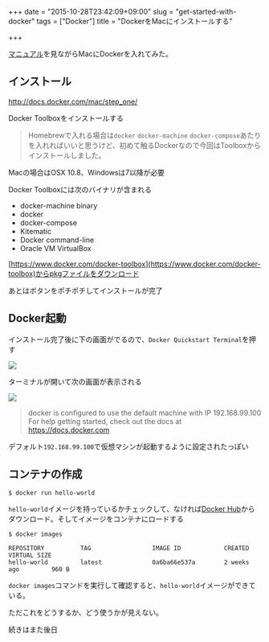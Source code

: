 +++
date = "2015-10-28T23:42:09+09:00"
slug = "get-started-with-docker"
tags = ["Docker"]
title = "DockerをMacにインストールする"

+++

[マニュアル](http://docs.docker.com/mac/started/)を見ながらMacにDockerを入れてみた。

## インストール

http://docs.docker.com/mac/step_one/

Docker Toolboxをインストールする

> Homebrewで入れる場合は`docker` `docker-machine` `docker-compose`あたりを入れればいいと思うけど、初めて触るDockerなので今回はToolboxからインストールしました。

Macの場合はOSX 10.8、Windowsは7以降が必要

Docker Toolboxには次のバイナリが含まれる

- docker-machine binary
- docker
- docker-compose
- Kitematic
- Docker command-line
- Oracle VM VirtualBox

[https://www.docker.com/docker-toolbox](https://www.docker.com/docker-toolbox)からpkgファイルをダウンロード

あとはボタンをポチポチしてインストールが完了

## Docker起動

インストール完了後に下の画面がでるので、`Docker Quickstart Terminal`を押す

![](/post/2015/10/DockerToolbox.jpg)

ターミナルが開いて次の画面が表示される

![](/post/2015/10/hello-docker.jpg)

> docker is configured to use the default machine with IP 192.168.99.100
> For help getting started, check out the docs at https://docs.docker.com

デフォルト`192.168.99.100`で仮想マシンが起動するように設定されたっぽい

## コンテナの作成

```
$ docker run hello-world
```

`hello-world`イメージを持っているかチェックして、なければ[Docker Hub](https://hub.docker.com/)からダウンロード。そしてイメージをコンテナにロードする

```
$ docker images

REPOSITORY          TAG                 IMAGE ID            CREATED             VIRTUAL SIZE
hello-world         latest              0a6ba66e537a        2 weeks ago         960 B
```
`docker images`コマンドを実行して確認すると、`hello-world`イメージができている。

ただこれをどうするか、どう使うかが見えない。

続きはまた後日
